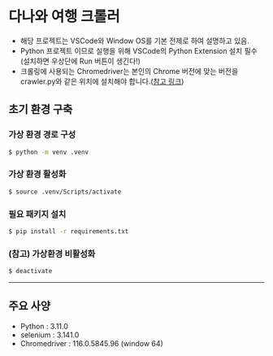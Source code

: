 # 다나와 여행 크롤러

- 해당 프로젝트는 VSCode와 Window OS를 기본 전제로 하여 설명하고 있음.
- Python 프로젝트 이므로 실행을 위해 VSCode의 Python Extension 설치 필수(설치하면 우상단에 Run 버튼이 생긴다!)
- 크롤링에 사용되는 Chromedriver는 본인의 Chrome 버전에 맞는 버전을 crawler.py와 같은 위치에 설치해야 합니다.([참고 링크](https://kminito.tistory.com/78))


## 초기 환경 구축

### 가상 환경 경로 구성
```bash
$ python -m venv .venv
```
### 가상 환경 활성화
```bash
$ source .venv/Scripts/activate
```
### 필요 패키지 설치
```bash
$ pip install -r requirements.txt
```
### (참고) 가상환경 비활성화
```bash
$ deactivate
```

---

## 주요 사양

- Python : 3.11.0
- selenium : 3.141.0
- Chromedriver : 116.0.5845.96 (window 64)
